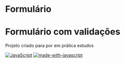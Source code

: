 # Formulário
<h1> Formulário com validações </h1>

<span> Projeto criado para por em prática estudos </span>

[![JavaScript](https://img.shields.io/badge/--F7DF1E?logo=javascript&logoColor=000)](https://www.javascript.com/)
[![made-with-javascript](https://img.shields.io/badge/Made%20with-JavaScript-1f425f.svg)](https://www.javascript.com)

